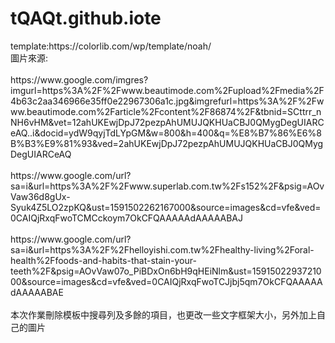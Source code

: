 # tQAQt.github.iote
<p>template:https://colorlib.com/wp/template/noah/
<br>圖片來源:</br>
<br>https://www.google.com/imgres?imgurl=https%3A%2F%2Fwww.beautimode.com%2Fupload%2Fmedia%2F4b63c2aa346966e35ff0e22967306a1c.jpg&imgrefurl=https%3A%2F%2Fwww.beautimode.com%2Farticle%2Fcontent%2F86874%2F&tbnid=SCttrr_nNH6vHM&vet=12ahUKEwjDpJ72pezpAhUMUJQKHUaCBJ0QMygDegUIARCeAQ..i&docid=ydW9qyjTdLYpGM&w=800&h=400&q=%E8%B7%86%E6%8B%B3%E9%81%93&ved=2ahUKEwjDpJ72pezpAhUMUJQKHUaCBJ0QMygDegUIARCeAQ</br>
<br>https://www.google.com/url?sa=i&url=https%3A%2F%2Fwww.superlab.com.tw%2Fs152%2F&psig=AOvVaw36d8gUx-Syuk4Z5LO2zpKQ&ust=1591502262167000&source=images&cd=vfe&ved=0CAIQjRxqFwoTCMCckoym7OkCFQAAAAAdAAAAABAJ</br>
<br>https://www.google.com/url?sa=i&url=https%3A%2F%2Fhelloyishi.com.tw%2Fhealthy-living%2Foral-health%2Ffoods-and-habits-that-stain-your-teeth%2F&psig=AOvVaw07o_PiBDxOn6bH9qHEiNlm&ust=1591502293721000&source=images&cd=vfe&ved=0CAIQjRxqFwoTCJjbj5qm7OkCFQAAAAAdAAAAABAE</br>
<br>本次作業刪除模板中搜尋列及多餘的項目，也更改一些文字框架大小，另外加上自己的圖片<br>
</p>

